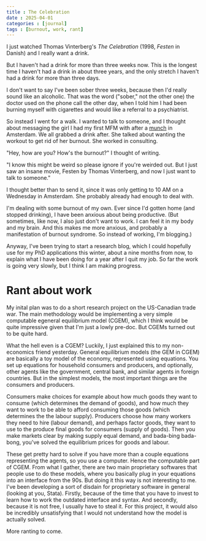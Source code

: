 ```yaml
---
title : The Celebration
date : 2025-04-01
categories : [journal]
tags : [burnout, work, rant]
---
```


I just watched Thomas Vinterberg's *The Celebration* (1998, *Festen* in Danish) and I really want a drink.

But I haven't had a drink for more than three weeks now. This is the longest time I haven't had a drink in about three years, and the only stretch I haven't had a drink for more than three days.

I don't want to say I've been sober three weeks, because then I'd really sound like an alcoholic. That was the word ("sober," not the other one) the doctor used on the phone call the other day, when I told him I had been burning myself with cigarettes and would like a referral to a psychiatrist.

So instead I went for a walk. I wanted to talk to someone, and I thought about messaging the girl I had my first MFM with after a [munch](https://en.wikipedia.org/wiki/Munch_(BDSM)) in Amsterdam. We all grabbed a drink after. She talked about wanting the workout to get rid of her burnout. She worked in consulting.

"Hey, how are you? How's the burnout?" I thought of writing.

"I know this might be weird so please ignore if you're weirded out. But I just saw an insane movie, Festen by Thomas Vinterberg, and now I just want to talk to someone."

I thought better than to send it, since it was only getting to 10 AM on a Wednesday in Amsterdam. She probably already had enough to deal with.

I'm dealing with some burnout of my own. Ever since I'd gotten home (and stopped drinking), I have been anxious about being productive. (But sometimes, like now, I also just don't want to work. I can feel it in my body and my brain. And this makes me more anxious, and probably a manifestation of burnout syndrome. So instead of working, I'm blogging.)

Anyway, I've been trying to start a research blog, which I could hopefully use for my PhD applications this winter, about a nine months from now, to explain what I have been doing for a year after I quit my job. So far the work is going very slowly, but I think I am making progress.


# Rant about work

My inital plan was to do a short research project on the US-Canadian trade war. The main methodology would be implementing a very simple computable egeneral equilibrium model (CGEM), which I think would be quite impressive given that I'm just a lowly pre-doc. But CGEMs turned out to be quite hard.

What the hell even is a CGEM? Luckily, I just explained this to my non-economics friend yesterday. General equilibrium models (the GEM in CGEM) are basically a toy model of the economy, represented using equations. You set up equations for household consumers and producers, and optionally, other agents like the government, central bank, and similar agents in foreign countries. But in the simplest models, the most important things are the consumers and producers.

Consumers make choices for example about how much goods they want to consume (which determines the demand of goods), and how much they want to work to be able to afford consuming those goods (which determines the the labour supply). Producers choose how many workers they need to hire (labour demand), and perhaps factor goods, they want to use to the produce final goods for consumers (supply of goods). Then you make markets clear by making supply equal demand, and bada-bing bada-bong, you've solved the equilibrium prices for goods and labour.

These get pretty hard to solve if you have more than a couple equations representing the agents, so you use a computer. Hence the computable part of CGEM. From what I gather, there are two main proprietary softwares that people use to do these models, where you basically plug in your equations into an interface from the 90s. But doing it this way is not interesting to me. I've been developing a sort of disdain for proprietary software in general (looking at you, Stata). Firstly, because of the time that you have to invest to learn how to work the outdated interface and syntax. And secondly, because it is not free, I usually have to steal it. For this project, it would also be incredibly unsatisfying that I would not understand how the model is actually solved.

More ranting to come.